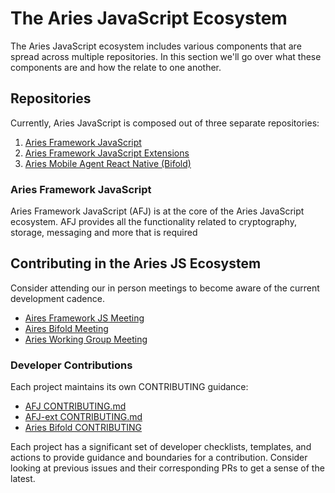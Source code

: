 # The Aries JavaScript Ecosystem

The Aries JavaScript ecosystem includes various components that are spread across multiple repositories. In this section we'll go over what these components are and how the relate to one another.

## Repositories

Currently, Aries JavaScript is composed out of three separate repositories:

1. [Aries Framework JavaScript](https://github.com/hyperledger/aries-framework-javascript)
2. [Aries Framework JavaScript Extensions](https://github.com/hyperledger/aries-framework-javascript-ext)
3. [Aries Mobile Agent React Native (Bifold)](https://github.com/hyperledger/aries-mobile-agent-react-native)

### Aries Framework JavaScript

Aries Framework JavaScript (AFJ) is at the core of the Aries JavaScript ecosystem. AFJ provides all the functionality related to cryptography, storage, messaging and more that is required

## Contributing in the Aries JS Ecosystem

Consider attending our in person meetings to become aware of the current development cadence.
* [Aires Framework JS Meeting](https://wiki.hyperledger.org/display/ARIES/Framework+JS+Meetings)
* [Aires Bifold Meeting](https://wiki.hyperledger.org/display/ARIES/Aries+Bifold+User+Group)
* [Aries Working Group Meeting](https://wiki.hyperledger.org/display/ARIES/Aries+Working+Group)

### Developer Contributions
Each project maintains its own CONTRIBUTING guidance:
* [AFJ CONTRIBUTING.md](https://github.com/hyperledger/aries-framework-javascript/blob/main/CONTRIBUTING.md)
* [AFJ-ext CONTRIBUTING.md](https://github.com/hyperledger/aries-framework-javascript-ext/blob/main/CONTRIBUTING.md)
* [Aries Bifold CONTRIBUTING](https://github.com/hyperledger/aries-mobile-agent-react-native/blob/main/CONTRIBUTING)

Each project has a significant set of developer checklists, templates, and actions to provide guidance and boundaries for a contribution.
Consider looking at previous issues and their corresponding PRs to get a sense of the latest.
